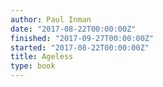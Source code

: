 ```yaml
---
author: Paul Inman
date: "2017-08-22T00:00:00Z"
finished: "2017-09-27T00:00:00Z"
started: "2017-08-22T00:00:00Z"
title: Ageless
type: book
---
```

